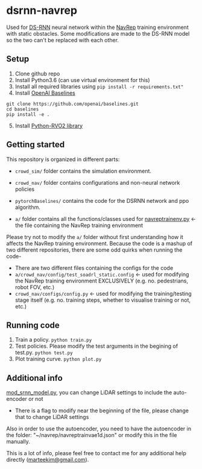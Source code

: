 # dsrnn-navrep
Used for [DS-RNN](https://github.com/Shuijing725/CrowdNav_DSRNN) neural network within the [NavRep](https://github.com/ethz-asl/navrep) training environment with static obstacles.
Some modifications are made to the DS-RNN model so the two can't be replaced with each other.

## Setup

1. Clone github repo
2. Install Python3.6 (can use virtual environment for this)
3. Install all required libraries using 
```pip install -r requirements.txt"```
4. Install [OpenAI Baselines](https://github.com/openai/baselines#installation)
```
git clone https://github.com/openai/baselines.git
cd baselines
pip install -e .
```
5. Install [Python-RVO2 library](https://github.com/sybrenstuvel/Python-RVO2)

## Getting started
This repository is organized in different parts:

- `crowd_sim/` folder contains the simulation environment.

- `crowd_nav/` folder contains configurations and non-neural network policies

- `pytorchBaselines/` contains the code for the DSRNN network and ppo algorithm.

- `a/` folder contains all the functions/classes used for [navreptrainenv.py](crowd_sim/envs/navreptrainenv.py) <- the file containing the NavRep training environment

Please try not to modify the `a/` folder without first understanding how it affects the NavRep training environment. Because the code is a mashup of two different repositories, there are some odd quirks when running the code-
- There are two different files containing the configs for the code
- `a/crowd_nav/config/test_soadrl_static.config` <- used for modifying the NavRep training environment EXCLUSIVELY (e.g. no. pedestrians, robot FOV, etc.)
- `crowd_nav/configs/config.py` <- used for modifying the training/testing stage itself (e.g. no. training steps, whether to visualise training or not, etc.)


## Running code
1. Train a policy.
```python train.py ```
2. Test policies.
Please modify the test arguments in the begining of test.py.
```python test.py ```
3. Plot training curve.
```python plot.py ```

## Additional info
[mod_srnn_model.py](pytorchBaselines/a2c_ppo_acktr/mod_srnn_model.py), you can change LiDAR settings to include the auto-encoder or not
- There is a flag to modify near the beginning of the file, please change that to change LiDAR settings

Also in order to use the autoencoder, you need to have the autoencoder in the folder: "~/navrep/navreptrainvae1d.json" or modify this in the file manually.



This is a lot of info, please feel free to contact me for any additional help directly (marteekim@gmail.com).
